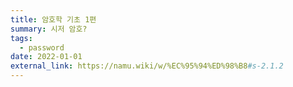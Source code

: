 ```yaml
---
title: 암호학 기초 1편
summary: 시저 암호?
tags:
  - password
date: 2022-01-01
external_link: https://namu.wiki/w/%EC%95%94%ED%98%B8#s-2.1.2
---
```

